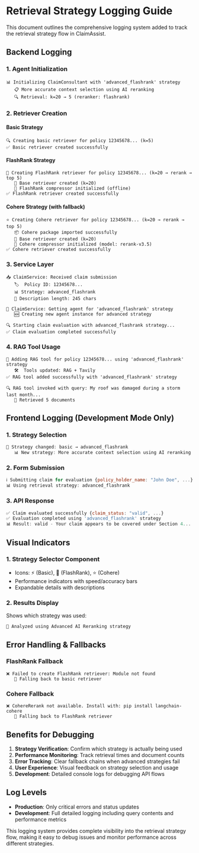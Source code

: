 # Retrieval Strategy Logging Guide

This document outlines the comprehensive logging system added to track the retrieval strategy flow in ClaimAssist.

## Backend Logging

### 1. Agent Initialization
```
📊 Initializing ClaimConsultant with 'advanced_flashrank' strategy
   📋 More accurate context selection using AI reranking
   🔍 Retrieval: k=20 → 5 (reranker: flashrank)
```

### 2. Retriever Creation

#### Basic Strategy
```
🔍 Creating basic retriever for policy 12345678... (k=5)
✅ Basic retriever created successfully
```

#### FlashRank Strategy
```
🎯 Creating FlashRank retriever for policy 12345678... (k=20 → rerank → top 5)
   📝 Base retriever created (k=20)
   🔧 FlashRank compressor initialized (offline)
✅ FlashRank retriever created successfully
```

#### Cohere Strategy (with fallback)
```
⭐ Creating Cohere retriever for policy 12345678... (k=20 → rerank → top 5)
   📦 Cohere package imported successfully
   📝 Base retriever created (k=20)
   🔧 Cohere compressor initialized (model: rerank-v3.5)
✅ Cohere retriever created successfully
```

### 3. Service Layer
```
📥 ClaimService: Received claim submission
   🏷️  Policy ID: 12345678...
   📊 Strategy: advanced_flashrank
   📝 Description length: 245 chars

🤖 ClaimService: Getting agent for 'advanced_flashrank' strategy
   🆕 Creating new agent instance for advanced strategy

🔍 Starting claim evaluation with advanced_flashrank strategy...
✅ Claim evaluation completed successfully
```

### 4. RAG Tool Usage
```
🔧 Adding RAG tool for policy 12345678... using 'advanced_flashrank' strategy
   🛠️  Tools updated: RAG + Tavily
✅ RAG tool added successfully with 'advanced_flashrank' strategy

🔍 RAG tool invoked with query: My roof was damaged during a storm last month...
   📄 Retrieved 5 documents
```

## Frontend Logging (Development Mode Only)

### 1. Strategy Selection
```javascript
🎯 Strategy changed: basic → advanced_flashrank
   📊 New strategy: More accurate context selection using AI reranking
```

### 2. Form Submission
```javascript
ℹ️ Submitting claim for evaluation {policy_holder_name: "John Doe", ...}
📊 Using retrieval strategy: advanced_flashrank
```

### 3. API Response
```javascript
✅ Claim evaluated successfully {claim_status: "valid", ...}
✅ Evaluation completed using 'advanced_flashrank' strategy
📊 Result: valid - Your claim appears to be covered under Section 4...
```

## Visual Indicators

### 1. Strategy Selector Component
- Icons: ⚡ (Basic), 🎯 (FlashRank), ⭐ (Cohere)
- Performance indicators with speed/accuracy bars
- Expandable details with descriptions

### 2. Results Display
Shows which strategy was used:
```
🎯 Analyzed using Advanced AI Reranking strategy
```

## Error Handling & Fallbacks

### FlashRank Fallback
```
❌ Failed to create FlashRank retriever: Module not found
   🔄 Falling back to basic retriever
```

### Cohere Fallback
```
❌ CohereRerank not available. Install with: pip install langchain-cohere
   🔄 Falling back to FlashRank retriever
```

## Benefits for Debugging

1. **Strategy Verification**: Confirm which strategy is actually being used
2. **Performance Monitoring**: Track retrieval times and document counts
3. **Error Tracking**: Clear fallback chains when advanced strategies fail
4. **User Experience**: Visual feedback on strategy selection and usage
5. **Development**: Detailed console logs for debugging API flows

## Log Levels

- **Production**: Only critical errors and status updates
- **Development**: Full detailed logging including query contents and performance metrics

This logging system provides complete visibility into the retrieval strategy flow, making it easy to debug issues and monitor performance across different strategies.